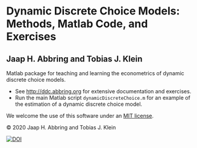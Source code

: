 # Dynamic Discrete Choice Models: Methods, Matlab Code, and Exercises 
## Jaap H. Abbring and Tobias J. Klein

Matlab package for teaching and learning the econometrics of dynamic discrete choice models.

- See http://ddc.abbring.org for extensive documentation and exercises. 
- Run the main Matlab script `dynamicDiscreteChoice.m` for an example of the estimation of a dynamic discrete choice model.

We welcome the use of this software under an [MIT license](https://github.com/jabbring/dynamic-discrete-choice/blob/master/LICENSE).

&copy; 2020 Jaap H. Abbring and Tobias J. Klein 

[![DOI](https://zenodo.org/badge/155224290.svg)](https://zenodo.org/badge/latestdoi/155224290)
